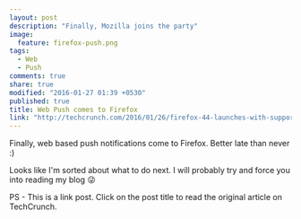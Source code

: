 ```yaml
---
layout: post
description: "Finally, Mozilla joins the party"
image: 
  feature: firefox-push.png
tags: 
  - Web
  - Push
comments: true
share: true
modified: "2016-01-27 01:39 +0530"
published: true
title: Web Push comes to Firefox
link: "http://techcrunch.com/2016/01/26/firefox-44-launches-with-support-for-push-notifications/"
---
```


Finally, web based push notifications come to Firefox. Better late than never :)

Looks like I'm sorted about what to do next. I will probably try and force you into reading my blog :stuck_out_tongue_winking_eye:

PS - This is a link post. Click on the post title to read the original article on TechCrunch.
